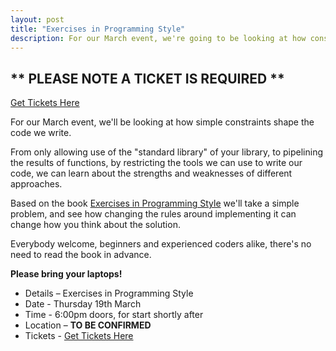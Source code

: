 ```yaml
---
layout: post
title: "Exercises in Programming Style"
description: For our March event, we're going to be looking at how constraints influence code design. 6:00pm, Thursday 19th March, Location to be confirmed.
---
```

## ** PLEASE NOTE A TICKET IS REQUIRED **

[Get Tickets Here](TODO)

For our March event, we'll be looking at how simple constraints shape the code we write.

From only allowing use of the "standard library" of your library, to pipelining the results of functions, by restricting the tools we can use to write our code, we can learn about the strengths and weaknesses of different approaches.

Based on the book [Exercises in Programming Style](https://www.crcpress.com/Exercises-in-Programming-Style/Lopes/p/book/9781482227376) we'll take a simple problem, and see how changing the rules around implementing it can change how you think about the solution.

Everybody welcome, beginners and experienced coders alike, there's no need to read the book in advance.

**Please bring your laptops!**

* Details – Exercises in Programming Style
* Date - Thursday 19th March
* Time - 6:00pm doors, for start shortly after
* Location – **TO BE CONFIRMED**
* Tickets - [Get Tickets Here](TODO)
